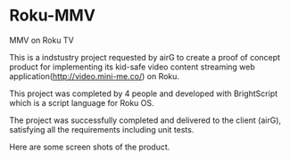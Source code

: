 # Roku-MMV
MMV on Roku TV

This is a indstustry project requested by airG to create a proof of concept product for implementing its kid-safe video content streaming web application(http://video.mini-me.co/) on Roku. 

This project was completed by 4 people and developed with BrightScript which is a script language for Roku OS.

The project was successfully completed and delivered to the client (airG), satisfying all the requirements including unit tests.

Here are some screen shots of the product.
